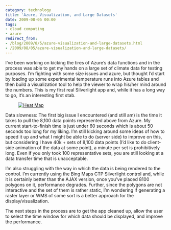 ```yaml
---
category: technology
title: 'Azure, Visualization, and Large Datasets'
date: 2009-08-05 00:00
tags:
- cloud computing
- azure
redirect_from:
- /blog/2009/8/5/azure-visualization-and-large-datasets.html
- /2009/08/05/azure-visualization-and-large-datasets/
---
```

I’ve been working on kicking the tires of Azure’s data functions and in the process was able to get my hands on a large set of climate data for testing purposes. I’m fighting with some size issues and azure, but thought I’d start by loading up some experimental temperature runs into Azure tables and then build a visualization tool to help the viewer to wrap his/her mind around the numbers. This is my first real Silverlight app and, while it has a long way to go, it’s an interesting first stab.

<figure class="align-center">
  <a href="{{ site.url }}{{ site.baseurl }}/images/image_211328DB.png"><img src="{{ site.url }}{{ site.baseurl }}/images/image_211328DB.png" alt="Heat Map"></a>
</figure>

Data slowness: The first big issue I encountered (and still am) is the time it takes to pull the 8,100 data points represented above from Azure. My current start-to-finish time is just under 60 seconds which is about 50 seconds too long for my liking. I’m still kicking around some ideas of how to speed it up and what I might be able to do (server side) to improve on this, but considering I have 40k + sets of 8,100 data points (I’d like to do client-side animation of the data at some point), a minute per set is prohibitively long. Even if you only took 100 representative sets, you are still looking at a data transfer time that is unacceptable.

I’m also struggling with the way in which the data is being rendered to the control. I’m currently using the Bing Maps CTP Silverlight control and, while it is certainly better than the AJAX version, once you’ve placed 8100 polygons on it, performance degrades. Further, since the polygons are not interactive and the set of them is rather static, I’m wondering if generating a raster layer or WMS of some sort is a better approach for the display/visualization.

The next steps in the process are to get the app cleaned up, allow the user to select the time window for which data should be displayed, and improve the performance.
